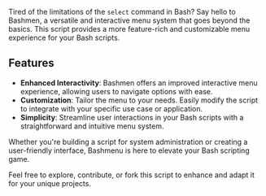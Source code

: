 Tired of the limitations of the `select` command in Bash? Say hello to Bashmen, a versatile and interactive menu system that goes beyond the basics. This script provides a more feature-rich and customizable menu experience for your Bash scripts.

## Features

- **Enhanced Interactivity**: Bashmen offers an improved interactive menu experience, allowing users to navigate options with ease.
- **Customization**: Tailor the menu to your needs. Easily modify the script to integrate with your specific use case or application.
- **Simplicity**: Streamline user interactions in your Bash scripts with a straightforward and intuitive menu system.

Whether you're building a script for system administration or creating a user-friendly interface, Bashmenu is here to elevate your Bash scripting game.

Feel free to explore, contribute, or fork this script to enhance and adapt it for your unique projects.
